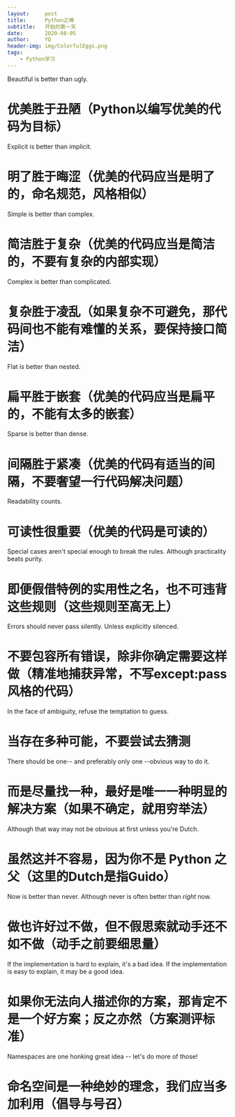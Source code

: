 ```yaml
---
layout:     post
title:      Python之禅
subtitle:   开始的第一天
date:       2020-08-05
author:     YQ
header-img: img/ColorfulEggs.png
tags:
    - Python学习
---
```

Beautiful is better than ugly.
# 优美胜于丑陋（Python以编写优美的代码为目标）
 
Explicit is better than implicit.
# 明了胜于晦涩（优美的代码应当是明了的，命名规范，风格相似）
 
Simple is better than complex.
# 简洁胜于复杂（优美的代码应当是简洁的，不要有复杂的内部实现）
 
Complex is better than complicated.
# 复杂胜于凌乱（如果复杂不可避免，那代码间也不能有难懂的关系，要保持接口简洁）
 
Flat is better than nested.
# 扁平胜于嵌套（优美的代码应当是扁平的，不能有太多的嵌套）
 
Sparse is better than dense.
# 间隔胜于紧凑（优美的代码有适当的间隔，不要奢望一行代码解决问题）
 
Readability counts.
# 可读性很重要（优美的代码是可读的）
 
Special cases aren't special enough to break the rules.
Although practicality beats purity.
# 即便假借特例的实用性之名，也不可违背这些规则（这些规则至高无上）
 
Errors should never pass silently.
Unless explicitly silenced.
# 不要包容所有错误，除非你确定需要这样做（精准地捕获异常，不写except:pass风格的代码）
 
In the face of ambiguity, refuse the temptation to guess.
# 当存在多种可能，不要尝试去猜测
 
There should be one-- and preferably only one --obvious way to do it.
# 而是尽量找一种，最好是唯一一种明显的解决方案（如果不确定，就用穷举法）
 
Although that way may not be obvious at first unless you're Dutch.
# 虽然这并不容易，因为你不是 Python 之父（这里的Dutch是指Guido）
 
Now is better than never.
Although never is often better than *right* now.
# 做也许好过不做，但不假思索就动手还不如不做（动手之前要细思量）
 
If the implementation is hard to explain, it's a bad idea.
If the implementation is easy to explain, it may be a good idea.
# 如果你无法向人描述你的方案，那肯定不是一个好方案；反之亦然（方案测评标准）
 
Namespaces are one honking great idea -- let's do more of those!
# 命名空间是一种绝妙的理念，我们应当多加利用（倡导与号召）
 